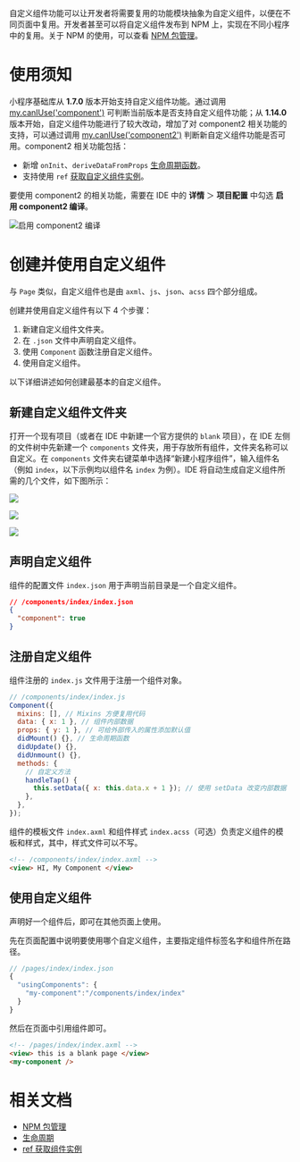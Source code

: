 自定义组件功能可以让开发者将需要复用的功能模块抽象为自定义组件，以便在不同页面中复用。开发者甚至可以将自定义组件发布到 NPM 上，实现在不同小程序中的复用。关于 NPM 的使用，可以查看 [NPM 包管理](https://opendocs.alipay.com/mini/ide/npm-manage)。

# 使用须知

小程序基础库从 **1.7.0** 版本开始支持自定义组件功能。通过调用 [my.canIUse('component')](https://opendocs.alipay.com/mini/api/can-i-use) 可判断当前版本是否支持自定义组件功能；从 **1.14.0** 版本开始，自定义组件功能进行了较大改动，增加了对 component2 相关功能的支持，可以通过调用 [my.canIUse('component2')](https://opendocs.alipay.com/mini/api/can-i-use) 判断新自定义组件功能是否可用。component2 相关功能包括：

- 新增 `onInit`、`deriveDataFromProps` [生命周期函数](https://opendocs.alipay.com/mini/framework/component-lifecycle)。
- 支持使用 `ref` [获取自定义组件实例](https://opendocs.alipay.com/mini/framework/component-ref)。

要使用 component2 的相关功能，需要在 IDE 中的 **详情** ＞ **项目配置** 中勾选 **启用 component2 编译**。

![启用 component2 编译](https://gw.alipayobjects.com/zos/skylark-tools/public/files/a2af53c562788e90b2cd35adfee8aedb.png)
# 创建并使用自定义组件

与 `Page` 类似，自定义组件也是由 `axml`、`js`、`json`、`acss` 四个部分组成。

创建并使用自定义组件有以下 4 个步骤：

1. 新建自定义组件文件夹。
2. 在 `.json` 文件中声明自定义组件。
3. 使用 `Component` 函数注册自定义组件。
4. 使用自定义组件。

以下详细讲述如何创建最基本的自定义组件。

## 新建自定义组件文件夹

打开一个现有项目（或者在 IDE 中新建一个官方提供的 `blank` 项目），在 IDE 左侧的文件树中先新建一个 `components` 文件夹，用于存放所有组件，文件夹名称可以自定义。在 `components` 文件夹右键菜单中选择“新建小程序组件”，输入组件名（例如 `index`，以下示例均以组件名 `index` 为例）。IDE 将自动生成自定义组件所需的几个文件，如下图所示：

![](https://gw.alipayobjects.com/zos/skylark-tools/public/files/183e658b379dc70c645c955fe44cba92.png)

![](https://gw.alipayobjects.com/zos/skylark-tools/public/files/73f74774a0494b8825c7f8af550aa8fa.png)

![](https://gw.alipayobjects.com/zos/skylark-tools/public/files/634260e1d0e2a5f344a2fb0caa732eae.png)

## 声明自定义组件

组件的配置文件 `index.json` 用于声明当前目录是一个自定义组件。

```json
// /components/index/index.json
{
  "component": true
}
```
## 注册自定义组件

组件注册的 `index.js` 文件用于注册一个组件对象。

```javascript
// /components/index/index.js
Component({
  mixins: [], // Mixins 方便复用代码
  data: { x: 1 }, // 组件内部数据
  props: { y: 1 }, // 可给外部传入的属性添加默认值
  didMount() {}, // 生命周期函数
  didUpdate() {},
  didUnmount() {},
  methods: {
    // 自定义方法
    handleTap() {
      this.setData({ x: this.data.x + 1 }); // 使用 setData 改变内部数据
    },
  },
});
```

组件的模板文件 `index.axml` 和组件样式 `index.acss`（可选）负责定义组件的模板和样式，其中，样式文件可以不写。

```html
<!-- /components/index/index.axml -->
<view> HI, My Component </view>
```
## 使用自定义组件

声明好一个组件后，即可在其他页面上使用。

先在页面配置中说明要使用哪个自定义组件，主要指定组件标签名字和组件所在路径。

```javascript
// /pages/index/index.json
{
  "usingComponents": {
    "my-component":"/components/index/index"
  }
}
```

然后在页面中引用组件即可。

```html
<!-- /pages/index/index.axml -->
<view> this is a blank page </view>
<my-component />
```

# 相关文档

- [NPM 包管理](https://opendocs.alipay.com/mini/ide/npm-manage)
- [生命周期](https://opendocs.alipay.com/mini/framework/component-lifecycle)
- [ref 获取组件实例](https://opendocs.alipay.com/mini/framework/component-ref)
